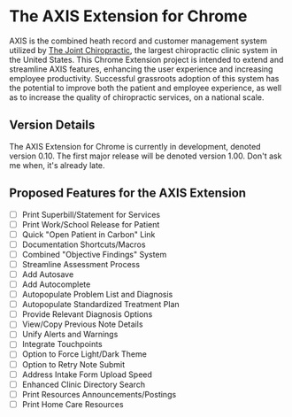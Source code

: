 # The AXIS Extension for Chrome

AXIS is the combined heath record and customer management system utilized by [The Joint Chiropractic](https://www.thejoint.com/our-story), the largest chiropractic clinic system in the United States. This Chrome Extension project is intended to extend and streamline AXIS features, enhancing the user experience and increasing employee productivity. Successful grassroots adoption of this system has the potential to improve both the patient and employee experience, as well as to increase the quality of chiropractic services, on a national scale.

## Version Details
The AXIS Extension for Chrome is currently in development, denoted version 0.10. The first major release will be denoted version 1.00. Don't ask me when, it's already late.

## Proposed Features for the AXIS Extension
- [ ] Print Superbill/Statement for Services
- [ ] Print Work/School Release for Patient
- [ ] Quick "Open Patient in Carbon" Link
- [ ] Documentation Shortcuts/Macros
- [ ] Combined "Objective Findings" System
- [ ] Streamline Assessment Process
- [ ] Add Autosave
- [ ] Add Autocomplete
- [ ] Autopopulate Problem List and Diagnosis
- [ ] Autopopulate Standardized Treatment Plan
- [ ] Provide Relevant Diagnosis Options
- [ ] View/Copy Previous Note Details
- [ ] Unify Alerts and Warnings
- [ ] Integrate Touchpoints
- [ ] Option to Force Light/Dark Theme
- [ ] Option to Retry Note Submit
- [ ] Address Intake Form Upload Speed
- [ ] Enhanced Clinic Directory Search
- [ ] Print Resources Announcements/Postings
- [ ] Print Home Care Resources
